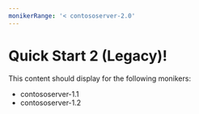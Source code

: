 ```yaml
---
monikerRange: '< contososerver-2.0'
---
```


# Quick Start 2 (Legacy)!

This content should display for the following monikers:

* contososerver-1.1
* contososerver-1.2
